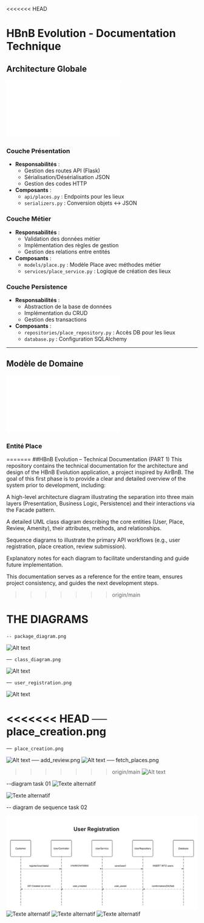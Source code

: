 <<<<<<< HEAD
# HBnB Evolution - Documentation Technique

## Architecture Globale
![Diagramme des Packages](API-Architecture.mmd)

### Couche Présentation
- **Responsabilités** : 
  - Gestion des routes API (Flask)
  - Sérialisation/Désérialisation JSON
  - Gestion des codes HTTP
- **Composants** :
  - `api/places.py` : Endpoints pour les lieux
  - `serializers.py` : Conversion objets ↔ JSON

### Couche Métier
- **Responsabilités** :
  - Validation des données métier
  - Implémentation des règles de gestion
  - Gestion des relations entre entités
- **Composants** :
  - `models/place.py` : Modèle Place avec méthodes métier
  - `services/place_service.py` : Logique de création des lieux

### Couche Persistence
- **Responsabilités** :
  - Abstraction de la base de données
  - Implémentation du CRUD
  - Gestion des transactions
- **Composants** :
  - `repositories/place_repository.py` : Accès DB pour les lieux
  - `database.py` : Configuration SQLAlchemy

---

## Modèle de Domaine
![Diagramme de Classes](Classe-UML.md)

### Entité Place




=======
##HBnB Evolution – Technical Documentation (PART 1)
This repository contains the technical documentation for the architecture and design of the HBnB Evolution application, a project inspired by AirBnB.
The goal of this first phase is to provide a clear and detailed overview of the system prior to development, including:

A high-level architecture diagram illustrating the separation into three main layers (Presentation, Business Logic, Persistence) and their interactions via the Facade pattern.

A detailed UML class diagram describing the core entities (User, Place, Review, Amenity), their attributes, methods, and relationships.

Sequence diagrams to illustrate the primary API workflows (e.g., user registration, place creation, review submission).

Explanatory notes for each diagram to facilitate understanding and guide future implementation.

This documentation serves as a reference for the entire team, ensures project consistency, and guides the next development steps.



>>>>>>> origin/main

# THE DIAGRAMS 

    -- package_diagram.png
 ![Alt text]()
    
    ── class_diagram.png
![Alt text]()

    ── user_registration.png
![Alt text]()

<<<<<<< HEAD
── place_creation.png
=======
    ── place_creation.png
![Alt text]()
    ── add_review.png
![Alt text]()
    ── fetch_places.png 
>>>>>>> origin/main
![Alt text]()

  --diagram task 01
![Texte alternatif](w)

![Texte alternatif]()


-- diagram de sequence task 02

![Texte alternatif](images/UserRegistrationDiagram.png)
![Texte alternatif](home\georges\holbertonschool-hbnb-1\PlaceCreationDiagram.png)
![Texte alternatif](home\georges\holbertonschool-hbnb-1\ListofPlacesDiagram.png)
![Texte alternatif](home\georges\holbertonschool-hbnb-1\ReviewSubmissionDiagram.png)

